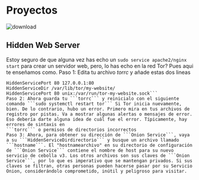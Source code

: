 # Proyectos
![download](https://user-images.githubusercontent.com/96842235/167492285-bcc17e1d-cd94-49e5-8c72-28284c6b946c.svg)

## Hidden Web Server
Estoy seguro de que alguna vez has echo un ```sudo service apache2/nginx start``` para crear un servidor web, pero, lo has echo en la red Tor? Pues aqui te enseñamos como.
Paso 1: Edita tu archivo *torrc* y añade estas dos lineas 
```HiddenServiceDir /var/lib/tor/my_website/
HiddenServicePort 80 127.0.0.1:80
HiddenServiceDir /var/lib/tor/my-website/
HiddenServicePort 80 unix:/var/run/tor-my-website.sock```
Paso 2: Ahora guarda tu ```torrc``` y reinicialo con el siguiente comando ```sudo systemctl restart tor``` Si Tor inicia nuevamente, bien. De lo contrario, hubo un error. Primero mira en tus archivos de registro por pistas. Va a mostrar algunas alertas o mensajes de error. Eso debería darte alguna idea de cuál fue el error. Típicamente, hay errores de sintaxis en
```torrc``` o permisos de directorios incorrectos
Paso 3: Ahora, para obtener su dirección de ```Onion Service```, vaya a su ```HiddenServiceDirdirectorio``` y busque un archivo llamado ```hostname```. El "hostnamearchivo" en su directorio de configuración de ```Onion Service``` contiene el nombre de host para su nuevo servicio de cebolla v3. Los otros archivos son sus claves de ```Onion Service```, por lo que es imperativo que se mantengan privados. Si sus claves se filtran, otras personas pueden hacerse pasar por su Servicio Onion, considerándolo comprometido, inútil y peligroso para visitar.
